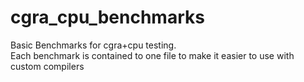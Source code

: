 # cgra_cpu_benchmarks
Basic Benchmarks for cgra+cpu testing.  
Each benchmark is contained to one file to make it easier to use with custom compilers
